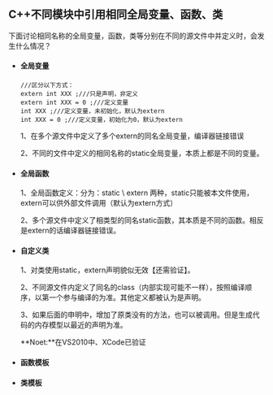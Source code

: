 ## C++不同模块中引用相同全局变量、函数、类

下面讨论相同名称的全局变量，函数，类等分别在不同的源文件中并定义时，会发生什么情况？

- #### 全局变量

  ```
  ///区分以下方式：
  extern int XXX ;///只是声明，非定义
  extern int XXX = 0 ;///定义变量
  int XXX ;///定义变量，未初始化，默认为extern
  int XXX = 0 ;///定义变量，初始化为0，默认为extern
  ```

  1、在多个源文件中定义了多个extern的同名全局变量，编译器链接错误

  2、不同的文件中定义的相同名称的static全局变量，本质上都是不同的变量。

- #### 全局函数

  1、全局函数定义：分为：static \ extern 两种，static只能被本文件使用，extern可以供外部文件调用（默认为extern方式）

  2、多个源文件中定义了相类型的同名static函数，其本质是不同的函数。相反是extern的话编译器链接错误。

- #### 自定义类

  1、对类使用static，extern声明貌似无效【还需验证】。

  2、不同源文件内定义了同名的class（内部实现可能不一样），按照编译顺序，以第一个参与编译的为准。其他定义都被认为是声明。

  3、如果后面的申明中，增加了原类没有的方法，也可以被调用。但是生成代码的内存模型以最近的声明为准。

  **Noet:**在VS2010中、XCode已验证

- #### 函数模板

- #### 类模板